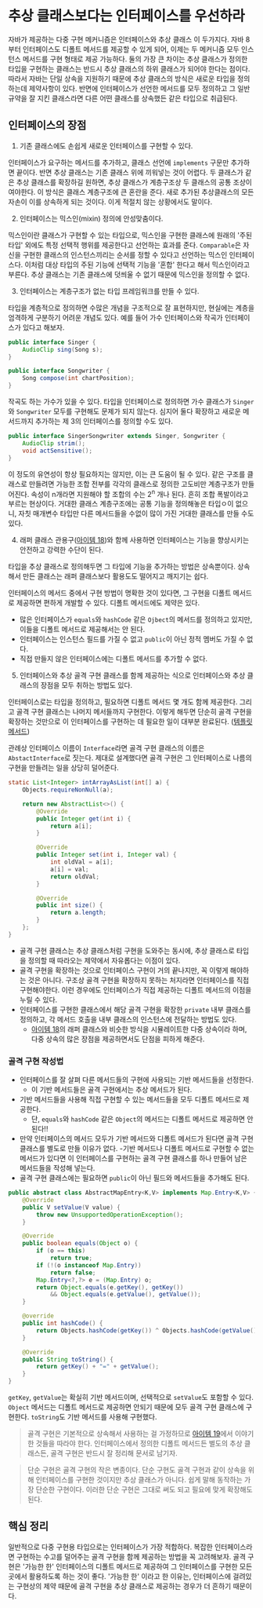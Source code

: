 # 추상 클래스보다는 인터페이스를 우선하라

자바가 제공하는 다중 구현 메커니즘은 인터페이스와 추상 클래스 이 두가지다. 자바 8부터 인터페이스도 디폴트 메서드를 제공할 수 있게 되어, 이제는 두 메커니즘 모두 인스턴스 메서드를 구현 형태로 제공 가능하다. 둘의 가장 큰 차이는 추상 클래스가 정의한 타입을 구현하는 클래스는 반드시 추상 클래스의 하위 클래스가 되어야 한다는 점이다. 따라서 자바는 단일 상속을 지원하기 때문에 추상 클래스의 방식은 새로운 타입을 정의하는데 제약사항이 있다. 반면에 인터페이스가 선언한 메서드를 모두 정의하고 그 일반 규약을 잘 지킨 클래스라면 다른 어떤 클래스를 상속했든 같은 타입으로 취급된다. 

## 인터페이스의 장점

1. 기존 클래스에도 손쉽게 새로운 인터페이스를 구현할 수 있다.

인터페이스가 요구하는 메서드를 추가하고, 클래스 선언에 `implements` 구문만 추가하면 끝이다. 반면 추상 클래스는 기존 클래스 위에 끼워넣는 것이 어렵다. 두 클래스가 같은 추상 클래스를 확장하길 원하면, 추상 클래스가 계층구조상 두 클래스의 공통 조상이여야한다. 이 방식은 클래스 계층구조에 큰 혼란을 준다. 새로 추가된 추상클래스의 모든 자손이 이를 상속하게 되는 것이다. 이게 적절치 않는 상황에서도 말이다.

2. 인터페이스는 믹스인(mixin) 정의에 안성맞춤이다.

믹스인이란 클래스가 구현할 수 있는 타입으로, 믹스인을 구현한 클래스에 원래의 '주된 타입' 외에도 특정 선택적 행위를 제공한다고 선언하는 효과를 준다. `Comparable`은 자신을 구현한 클래스의 인스턴스끼리는 순서를 정할 수 있다고 선언하는 믹스인 인터페이스다. 이처럼 대상 타입의 주된 기능에 선택적 기능을 '혼합' 한다고 해서 믹스인이라고 부른다. 추상 클래스는 기존 클래스에 덧씌울 수 없기 때문에 믹스인을 정의할 수 없다.

3. 인터페이스는 계층구조가 없는 타입 프레임워크를 만들 수 있다.

타입을 계층적으로 정의하면 수많은 개념을 구조적으로 잘 표현하지만, 현실에는 계층을 엄격하게 구분하기 어려운 개념도 있다. 예를 들어 가수 인터페이스와 작곡가 인터페이스가 있다고 해보자.

``` java
public interface Singer {
    AudioClip sing(Song s);
}

public interface Songwriter {
    Song compose(int chartPosition);
}
```

작곡도 하는 가수가 있을 수 있다. 타입을 인터페이스로 정의하면 가수 클래스가 `Singer`와 `Songwriter` 모두를 구현해도 문제가 되지 않는다. 심지어 둘다 확장하고 새로운 메서드까지 추가하는 제 3의 인터페이스를 정의할 수도 있다.

``` java
public interface SingerSongwriter extends Singer, Songwriter {
    AudioClip strim();
    void actSensitive();
}
```

이 정도의 유연성이 항상 필요하지는 않지만, 이는 큰 도움이 될 수 있다. 같은 구조를 클래스로 만들려면 가능한 조합 전부를 각각의 클래스로 정의한 고도비만 계층구조가 만들어진다. 속성이 n개라면 지원해야 할 조합의 수는 2<sup>n</sup> 개나 된다. 흔히 조합 폭발이라고 부르는 현상이다. 거대한 클래스 계층구조에는 공통 기능을 정의해놓은 타입ㅇ이 없으니, 자칫 매개변수 타입만 다른 메서드들을 수없이 많이 가진 거대한 클래스를 만들 수도 있다.

4. 래퍼 클래스 관용구([아이템 18](https://github.com/javabara/effective-java/blob/main/4/18.md))와 함께 사용하면 인터페이스는 기능을 향상시키는 안전하고 강력한 수단이 된다.

타입을 추상 클래스로 정의해두면 그 타입에 기능을 추가하는 방법은 상속뿐이다. 상속해서 만든 클래스는 래퍼 클래스보다 활용도도 떨어지고 깨지기는 쉽다.

인터페이스의 메서드 중에서 구현 방법이 명확한 것이 있다면, 그 구현을 디폴트 메서드로 제공하면 편하게 개발할 수 있다. 디폴트 메서드에도 제약은 있다. 
- 많은 인터페이스가 `equals`와 `hashCode` 같은 `Ojbect`의 메서드를 정의하고 있지만, 이들을 디폴트 메서드로 제공해서는 안 된다.
- 인터페이스는 인스턴스 필드를 가질 수 없고 `public`이 아닌 정적 멤버도 가질 수 없다. 
- 직접 만들지 않은 인터페이스에는 디폴트 메서드를 추가할 수 없다.

5. 인터페이스와 추상 골격 구현 클래스를 함께 제공하는 식으로 인터페이스와 추상 클래스의 장점을 모두 취하는 방법도 있다.

인터페이스로는 타입을 정의하고, 필요하면 디폴트 메서드 몇 개도 함께 제공한다. 그리고 골격 구현 클래스는 나머지 메서들까지 구현한다. 이렇게 해두면 단순히 골격 구현을 확장하는 것만으로 이 인터페이스를 구현하는 데 필요한 일이 대부분 완료된다. ([템플릿 메서드](https://github.com/javabara/effective-java/issues/7))

관례상 인터페이스 이름이 `Interface`라면 골격 구현 클래스의 이름은 `AbstactInterface`로 짓는다. 제대로 설계했다면 골격 구현은 그 인터페이스로 나름의 구현을 만들려는 일을 상당히 덜어준다.

``` java
static List<Integer> intArrayAsList(int[] a) {
    Objects.requireNonNull(a);

    return new AbstractList<>() {
        @Override
        public Integer get(int i) {
            return a[i];
        }

        @Override
        public Integer set(int i, Integer val) {
            int oldVal = a[i];
            a[i] = val;
            return oldVal;
        }

        @Override
        public int size() {
            return a.length;
        }
    };
}
```

- 골격 구현 클래스는 추상 클래스처럼 구현을 도와주는 동시에, 추상 클래스로 타입을 정의할 때 따라오는 제약에서 자유롭다는 이점이 있다. 
- 골격 구현을 확장하는 것으로 인터페이스 구현이 거의 끝나지만, 꼭 이렇게 해야하는 것은 아니다. 구조상 골격 구현을 확장하지 못하는 처지라면 인터페이스를 직접 구현해야한다. 이런 경우에도 인터페이스가 직접 제공하는 디폴트 메서드의 이점을 누릴 수 있다.
- 인터페이스를 구현한 클래스에서 해당 골격 구현을 확장한 `private` 내부 클래스를 정의하고, 각 메서드 호출을 내부 클래스의 인스턴스에 전달하는 방법도 있다. 
    - [아이템 18](https://github.com/javabara/effective-java/blob/main/4/18.md)의 래퍼 클래스와 비슷한 방식을 시뮬레이트한 다중 상속이라 하며, 다중 상속의 많은 장점을 제공하면서도 단점을 피하게 해준다.

### 골격 구현 작성법

- 인터페이스를 잘 살펴 다른 메서드들의 구현에 사용되는 기반 메서드들을 선정한다. 
    - 이 기반 메서드들은 골격 구현에서는 추상 메서드가 된다. 
- 기반 메서드들을 사용해 직접 구현할 수 있는 메서드들을 모두 디폴트 메서드로 제공한다. 
    - 단, `equals`와 `hashCode` 같은 `Object`의 메서드는 디폴트 메서드로 제공하면 안된다!!
- 만약 인터페이스의 메서드 모두가 기반 메서드와 디폴트 메서드가 된다면 골격 구현 클래스를 별도로 만들 이유가 없다. 
    -기반 메서드나 디폴트 메서드로 구현할 수 없는 메서드가 있다면 이 인터페이스를 구현하는 골격 구현 클래스를 하나 만들어 남은 메서드들을 작성해 넣는다. 
- 골격 구현 클래스에는 필요하면 `public`이 아닌 필드와 메서드들을 추가해도 된다. 


``` java
public abstract class AbstractMapEntry<K,V> implements Map.Entry<K,V> {
    @Override
    public V setValue(V value) {
        throw new UnsupportedOperationException();
    }

    @Override
    public boolean equals(Object o) {
        if (o == this)
            return true;
        if (!(o instanceof Map.Entry))
            return false;
        Map.Entry<?,?> e = (Map.Entry) o;
        return Object.equals(e.getKey(), getKey())
            && Object.equals(e.getValue(), getValue());
    }

    @override
    public int hashCode() {
        return Objects.hashCode(getKey()) ^ Objects.hashCode(getValue());
    }

    @Override
    public String toString() {
        return getKey() + "=" + getValue();
    }
}
```

`getKey`, `getValue`는 확실히 기반 메서드이며, 선택적으로 `setValue`도 포함할 수 있다. `Object` 메서드는 디폴트 메서드로 제공하면 안되기 때문에 모두 골격 구현 클래스에 구현한다. `toString`도 기반 메서드를 사용해 구현했다.

> 골격 구현은 기본적으로 상속해서 사용하는 걸 가정하므로 [아이템 19](https://github.com/javabara/effective-java/blob/main/4/19.md)에서 이야기한 것들을 따라야 한다. 인터페이스에서 정의한 디폴트 메서드든 별도의 추상 클래스든, 골격 구현은 반드시 잘 정리해 문서로 남기자.

> 단순 구현은 골격 구현의 작은 변종이다. 단순 구현도 골격 구현과 같이 상속을 위해 인터페이스를 구현한 것이지만 추상 클래스가 아니다. 쉽게 말해 동작하는 가장 단순한 구현이다. 이러한 단순 구현은 그대로 써도 되고 필요에 맞게 확장해도 된다.

## 핵심 정리

일반적으로 다중 구현용 타입으로는 인터페이스가 가장 적합하다. 복잡한 인터페이스라면 구현하는 수고를 덜어주는 골격 구현을 함께 제공하는 방법을 꼭 고려해보자. 골격 구현은 '가능한 한' 인터페이스의 디폴트 메서드로 제공하여 그 인터페이스를 구현한 모든 곳에서 활용하도록 하는 것이 좋다. '가능한 한' 이라고 한 이유는, 인터페이스에 걸려있는 구현상의 제약 때문에 골격 구현을 추상 클래스로 제공하는 경우가 더 흔하기 때문이다.